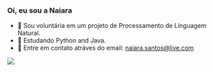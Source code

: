 ### Oi, eu sou a Naiara


- 🔭 Sou voluntária em um projeto de Processamento de Linguagem Natural.
- 🌱 Estudando Python and Java.
- 💬 Entre em contato atráves do email: naiara.santos@live.com



<p>
<a href="https://github.com/anuraghazra/convoychat">
  <img align="center" src="https://github-readme-stats.vercel.app/api/top-langs/?username=NaiaraSantoss&layout=compact&show_icons=true&theme=radical" />
</a>

